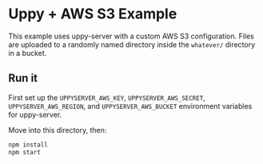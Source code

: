 # Uppy + AWS S3 Example

This example uses uppy-server with a custom AWS S3 configuration.
Files are uploaded to a randomly named directory inside the `whatever/` directory in a bucket.

## Run it

First set up the `UPPYSERVER_AWS_KEY`, `UPPYSERVER_AWS_SECRET`, `UPPYSERVER_AWS_REGION`, and `UPPYSERVER_AWS_BUCKET` environment variables for uppy-server.

Move into this directory, then:

```bash
npm install
npm start
```
